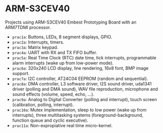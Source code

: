 # ARM-S3CEV40

Projects using ARM-S3CEV40 Embest Prototyping Board with an ARM7TDMI processor.

- `prac1a`: Buttons, LEDs, 8 segment displays, GPIO.
- `prac2a`: Interrupts, timers.
- `prac3a`: Matrix keypad.
- `prac4a`: UART with RX and TX FIFO buffer.
- `prac5a`: Real Time Clock (RTC) date time, tick interrupts, programmable alarm interrupts (wake up from low-power mode).
- `prac6a`: 320x240 LCD display, line rendering, 16x8 font, BMP image support. 
- `prac7a`: I2C controller, AT24C04 EEPROM (random and sequential).
- `prac8a`: DMA controller, L3 software driver, I2S sound driver, uda1341 driver (polling and DMA sound), WAV file reproduction, microphone and sound effects (volume, speed, echo, ...).
- `prac9a`: Analog to Digital Converter (polling and interrupt), touch screen (calibration, polling, interrupt).
- `prac10a`: Mutex implementation, sleep to low power (wake up from interrupts), three multitasking systems (foreground-background, function queue and cyclic executive).
- `prac11a`: Non-expropiative real time micro-kernel.